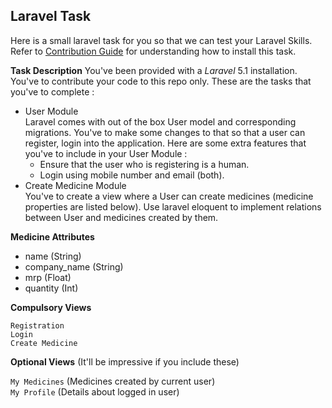 ## Laravel Task

Here is a small laravel task for you so that we can test your Laravel Skills. Refer to [Contribution Guide](https://github.com/zomeds/backend_internship_task/blob/master/Documentation/contributing.md) for understanding how to install this task.

**Task Description**
You've been provided with a _Laravel_ 5.1 installation. You've to contribute your code to this repo only.
These are the tasks that you've to complete : 
- User Module<br>
  Laravel comes with out of the box User model and corresponding migrations. You've to make some changes to that so that a user can register, login into the application. Here are some extra features that you've to include in your User Module :
  * Ensure that the user who is registering is a human.
  * Login using mobile number and email (both).
- Create Medicine Module<br>
  You've to create a view where a User can create medicines (medicine properties are listed below). Use laravel eloquent to implement relations between User and medicines created by them. 

**Medicine Attributes**
- name (String)
- company_name (String)
- mrp (Float)
- quantity (Int)
  
**Compulsory Views**

`Registration`<br>
`Login`<br>
`Create Medicine`<br>

**Optional Views** (It'll be impressive if you include these)<br>

`My Medicines` (Medicines created by current user)<br>
`My Profile` (Details about logged in user)<br>
